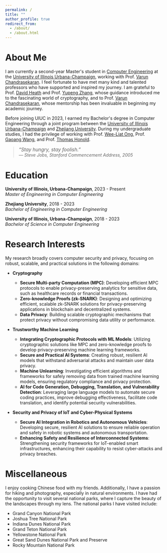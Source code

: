 ```yaml
---
permalink: /
title: ""
author_profile: true
redirect_from: 
  - /about/
  - /about.html
---
```


About Me
======

I am currently a second-year Master's student in [Computer Engineering](https://ece.illinois.edu/) at the [University of Illinois Urbana-Champaign](https://illinois.edu/), working with Prof. [Varun Chandrasekaran](https://chandrasekaran-group.github.io/). I feel fortunate to have met many kind and talented professors who have supported and inspired my journey. I am grateful to Prof. [David Heath](https://daheath.web.illinois.edu/) and Prof. [Yupeng Zhang](https://zhangyp.web.illinois.edu/), whose guidance introduced me to the fascinating world of cryptography, and to Prof. [Varun Chandrasekaran](https://chandrasekaran-group.github.io/), whose mentorship has been invaluable in beginning my academic journey.

Before joining UIUC in 2023, I earned my Bachelor's degree in Computer Engineering through a joint program between the [University of Illinois Urbana-Champaign](https://illinois.edu/) and [Zhejiang University](https://www.zju.edu.cn/english/). During my undergraduate studies, I had the privilege of working with Prof. [Wee-Liat Ong](https://person.zju.edu.cn/en/owl), Prof. [Gaoang Wang](https://cvnext.github.io/), and Prof. [Thomas Honold](https://zjui.intl.zju.edu.cn/en/node/775).

<blockquote style="font-style: italic; font-size: 1.1em; margin-top: 1em;">
  “Stay hungry, stay foolish.”
  <br>
  <span style="font-size: 0.9em; color: #666;">— Steve Jobs, Stanford Commencement Address, 2005</span>
</blockquote>


Education
======
**University of Illinois, Urbana-Champaign**, 2023 - Present  
*Master of Engineering in Computer Engineering*

**Zhejiang University**, 2018 - 2023  
*Bachelor of Engineering in Computer Engineering*  

**University of Illinois, Urbana-Champaign**, 2018 - 2023  
*Bachelor of Science in Computer Engineering*

Research Interests
======

My research broadly covers computer security and privacy, focusing on robust, scalable, and practical solutions in the following domains:

- **Cryptography**
  - **Secure Multi-party Computation (MPC)**: Developing efficient MPC protocols to enable privacy-preserving analytics for sensitive data, such as healthcare records or financial transactions.
  - **Zero-knowledge Proofs (zk-SNARK)**: Designing and optimizing efficient, scalable zk-SNARK solutions for privacy-preserving applications in blockchain and decentralized systems.
  - **Data Privacy**: Building scalable cryptographic mechanisms that protect privacy without compromising data utility or performance.

- **Trustworthy Machine Learning**
  - **Integrating Cryptographic Protocols with ML Models**: Utilizing cryptographic solutions like MPC and zero-knowledge proofs to develop privacy-preserving machine learning frameworks.
  - **Secure and Practical AI Systems**: Creating robust, resilient AI models that withstand adversarial attacks and maintain user data privacy.
  - **Machine Unlearning**: Investigating efficient algorithms and frameworks for safely removing data from trained machine learning models, ensuring regulatory compliance and privacy protection.
  - **AI for Code Generation, Debugging, Translation, and Vulnerability Detection**: Leveraging large language models to automate secure coding practices, improve debugging effectiveness, facilitate code translation, and identify potential security vulnerabilities.

- **Security and Privacy of IoT and Cyber-Physical Systems**
  - **Secure AI Integration in Robotics and Autonomous Vehicles**: Developing secure, resilient AI solutions to ensure reliable operation and safety in robotic systems and autonomous transportation.
  - **Enhancing Safety and Resilience of Interconnected Systems**: Strengthening security frameworks for IoT-enabled smart infrastructures, enhancing their capability to resist cyber-attacks and privacy breaches.


    
Miscellaneous
======
I enjoy cooking Chinese food with my friends. Additionally, I have a passion for hiking and photography, especially in natural environments. I have had the opportunity to visit several national parks, where I capture the beauty of the landscapes through my lens. The national parks I have visited include:

- Grand Canyon National Park
- Joshua Tree National Park
- Indiana Dunes National Park
- Grand Teton National Park
- Yellowstone National Park
- Great Sand Dunes National Park and Preserve
- Rocky Mountain National Park

